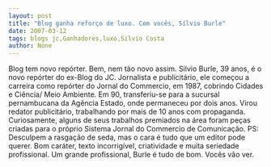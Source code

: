 ```yaml
---
layout: post
title: "Blog ganha reforço de luxo. Com vocês, Sílvio Burle"
date: 2007-03-12
tags: blogs jc,Ganhadores,luxo,Silvio Costa
author: None
---
```

Blog tem novo repórter. Bem, nem tão novo assim.
Silvio Burle, 39 anos, é o novo repórter do ex-Blog do JC. 
Jornalista e publicitário, ele começou a carreira como repórter do Jornal do Commercio, em 1987, cobrindo Cidades e Ciência/ Meio Ambiente. 
Em 90, transferiu-se para a sucursal pernambucana da Agência Estado, onde permaneceu por dois anos. 
Virou redator publicitário, trabalhando por mais de 10 anos com propaganda. 
Curiosamente, alguns de seus trabalhos premiados na área foram peças criadas para o próprio Sistema Jornal do Commercio de Comunicação.
PS: Desculpem a rasgação de seda, mas o cara é tudo que um editor pode querer. Bom caráter, texto incorrigível, criatividade&nbsp;e muita seriedade profissional. Um grande profissional, Burle&nbsp;é tudo de bom. Vocês vão ver. 